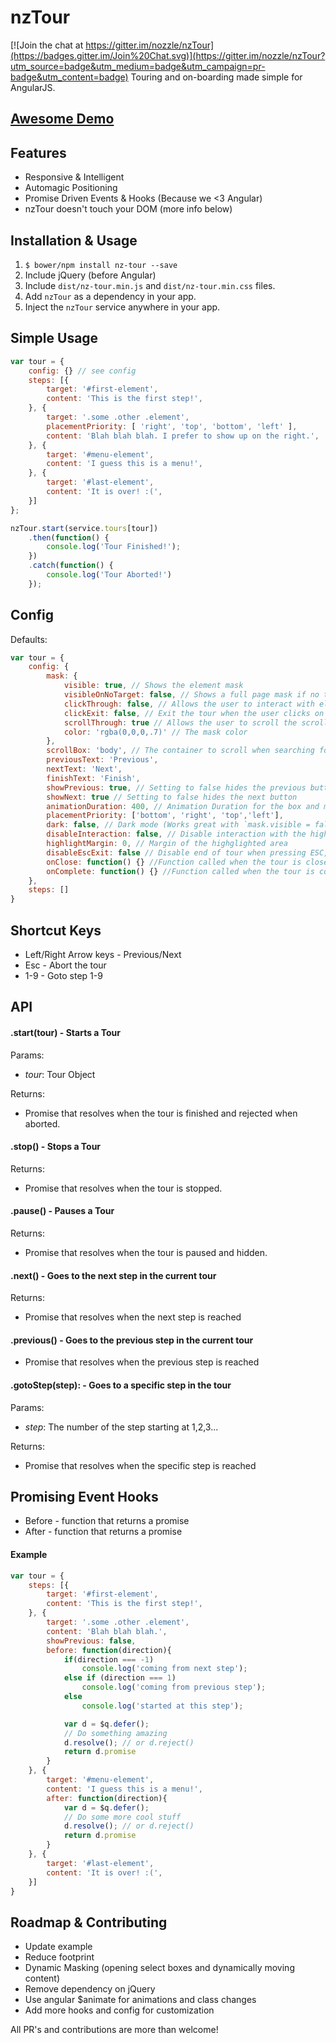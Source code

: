 # nzTour

[![Join the chat at https://gitter.im/nozzle/nzTour](https://badges.gitter.im/Join%20Chat.svg)](https://gitter.im/nozzle/nzTour?utm_source=badge&utm_medium=badge&utm_campaign=pr-badge&utm_content=badge)
Touring and on-boarding made simple for AngularJS.

## [Awesome Demo](http://nozzle.github.io/nzTour)

## Features

*	Responsive & Intelligent
*	Automagic Positioning
*	Promise Driven Events & Hooks (Because we <3 Angular)
*	nzTour doesn't touch your DOM (more info below)

## Installation & Usage

1.	`$ bower/npm install nz-tour --save`
2.  Include jQuery (before Angular)
3.	Include `dist/nz-tour.min.js` and `dist/nz-tour.min.css` files.
4.	Add `nzTour` as a dependency in your app.
5.	Inject the `nzTour` service anywhere in your app.

## Simple Usage

```javascript
var tour = {
	config: {} // see config
    steps: [{
        target: '#first-element',
        content: 'This is the first step!',
    }, {
        target: '.some .other .element',
        placementPriority: [ 'right', 'top', 'bottom', 'left' ],
        content: 'Blah blah blah. I prefer to show up on the right.',
    }, {
        target: '#menu-element',
        content: 'I guess this is a menu!',
    }, {
        target: '#last-element',
        content: 'It is over! :(',
    }]
};

nzTour.start(service.tours[tour])
    .then(function() {
        console.log('Tour Finished!');
    })
    .catch(function() {
        console.log('Tour Aborted!')
    });

```

## Config

Defaults:
```javascript
var tour = {
	config: {
        mask: {
            visible: true, // Shows the element mask
            visibleOnNoTarget: false, // Shows a full page mask if no target element has been specified
            clickThrough: false, // Allows the user to interact with elements beneath the mask
            clickExit: false, // Exit the tour when the user clicks on the mask
            scrollThrough: true // Allows the user to scroll the scrollbox or window through the mask
            color: 'rgba(0,0,0,.7)' // The mask color
        },
        scrollBox: 'body', // The container to scroll when searching for elements
        previousText: 'Previous',
        nextText: 'Next',
        finishText: 'Finish',
        showPrevious: true, // Setting to false hides the previous button
        showNext: true // Setting to false hides the next button
        animationDuration: 400, // Animation Duration for the box and mask
        placementPriority: ['bottom', 'right', 'top','left'],
        dark: false, // Dark mode (Works great with `mask.visible = false`)
        disableInteraction: false, // Disable interaction with the highlighted elements
        highlightMargin: 0, // Margin of the highglighted area
        disableEscExit: false // Disable end of tour when pressing ESC,
        onClose: function() {} //Function called when the tour is closed
        onComplete: function() {} //Function called when the tour is completed
    },
	steps: []
}
```

## Shortcut Keys

*   Left/Right Arrow keys - Previous/Next
*   Esc - Abort the tour
*   1-9 - Goto step 1-9

## API

#### .start(tour) - Starts a Tour
Params:
*	*tour*: Tour Object

Returns:
*	Promise that resolves when the tour is finished and rejected when aborted.

#### .stop() - Stops a Tour
Returns:
*	Promise that resolves when the tour is stopped.

#### .pause() - Pauses a Tour
Returns:
*	Promise that resolves when the tour is paused and hidden.

#### .next() - Goes to the next step in the current tour
Returns:
*	Promise that resolves when the next step is reached

#### .previous() - Goes to the previous step in the current tour
*	Promise that resolves when the previous step is reached

#### .gotoStep(step): - Goes to a specific step in the tour
Params:
*	*step*: The number of the step starting at 1,2,3...

Returns:
*	Promise that resolves when the specific step is reached


## Promising Event Hooks

*	Before - function that returns a promise
*	After - function that returns a promise

#### Example
```javascript
var tour = {
	steps: [{
        target: '#first-element',
        content: 'This is the first step!',
    }, {
        target: '.some .other .element',
        content: 'Blah blah blah.',
        showPrevious: false,
        before: function(direction){
            if(direction === -1)
                console.log('coming from next step');
            else if (direction === 1)
                console.log('coming from previous step');
            else
                console.log('started at this step');

        	var d = $q.defer();
        	// Do something amazing
        	d.resolve(); // or d.reject()
        	return d.promise
    	}
    }, {
        target: '#menu-element',
        content: 'I guess this is a menu!',
        after: function(direction){
        	var d = $q.defer();
        	// Do some more cool stuff
        	d.resolve(); // or d.reject()
        	return d.promise
    	}
    }, {
        target: '#last-element',
        content: 'It is over! :(',
    }]
}
```


## Roadmap & Contributing

*   Update example
*   Reduce footprint
*   Dynamic Masking (opening select boxes and dynamically moving content)
*   Remove dependency on jQuery
*   Use angular $animate for animations and class changes
*   Add more hooks and config for customization

All PR's and contributions are more than welcome!
